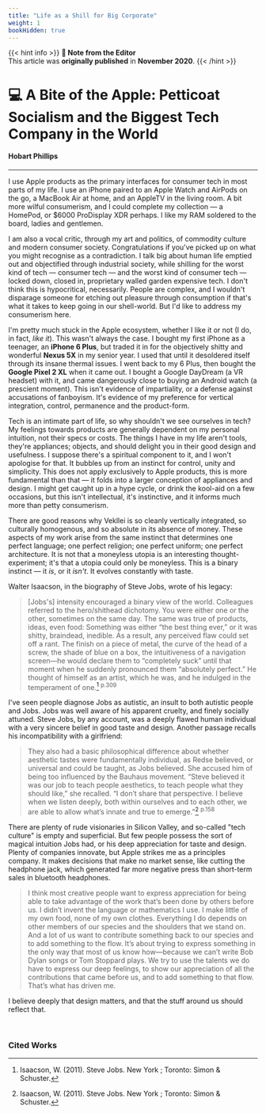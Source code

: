 ```yaml
---
title: "Life as a Shill for Big Corporate"
weight: 1
bookHidden: true
---
```

{{< hint info >}}
**🌺 Note from the Editor**  
This article was **originally published** in **November 2020**.
{{< /hint >}}

# 💻 A Bite of the Apple: Petticoat Socialism and the Biggest Tech Company in the World
#### Hobart Phillips
<hr>

I use Apple products as the primary interfaces for consumer tech in most parts of my life. I use an iPhone paired to an Apple Watch and AirPods on the go, a MacBook Air at home, and an AppleTV in the living room. A bit more wilful consumerism, and I could complete my collection — a HomePod, or $6000 ProDisplay XDR perhaps. I like my RAM soldered to the board, ladies and gentlemen.

I am also a vocal critic, through my art and politics, of commodity culture and modern consumer society. Congratulations if you've picked up on what you might recognise as a contradiction. I talk big about human life emptied out and objectified through industrial society, while shilling for the worst kind of tech — consumer tech — and the worst kind of consumer tech — locked down, closed in, proprietary walled garden expensive tech. I don't think this is hypocritical, necessarily. People are complex, and I wouldn't disparage someone for etching out pleasure through consumption if that's what it takes to keep going in our shell-world. But I'd like to address my consumerism here.

I'm pretty much stuck in the Apple ecosystem, whether I like it or not (I do, in fact, *like it*). This wasn't always the case. I bought my first iPhone as a teenager, an **iPhone 6 Plus**, but traded it in for the objectively shitty and wonderful **Nexus 5X** in my senior year. I used that until it desoldered itself through its insane thermal issues. I went back to my 6 Plus, then bought the **Google Pixel 2 XL** when it came out. I bought a Google DayDream (a VR headset) with it, and came dangerously close to buying an Android watch (a prescient moment). This isn't evidence of impartiality, or a defense against accusations of fanboyism. It's evidence of my preference for vertical integration, control, permanence and the product-form.

Tech is an intimate part of life, so why shouldn't we see ourselves in tech? My feelings towards products are generally dependent on my personal intuition, not their specs or costs. The things I have in my life aren't tools, they're appliances; objects, and should delight you in their good design and usefulness. I suppose there's a spiritual component to it, and I won't apologise for that. It bubbles up from an instinct for control, unity and simplicity. This does not apply exclusively to Apple products, this is more fundamental than that — it folds into a larger conception of appliances and design. I might get caught up in a hype cycle, or drink the kool-aid on a few occasions, but this isn't intellectual, it's instinctive, and it informs much more than petty consumerism.

There are good reasons why Vekllei is so cleanly vertically integrated, so culturally homogenous, and so absolute in its absence of money. These aspects of my work arise from the same instinct that determines one perfect language; one perfect religion; one perfect uniform; one perfect architecture. It is not that a moneyless utopia is an interesting thought-experiment; it's that a utopia could only be moneyless. This is a binary instinct — it *is*, or it *isn't*. It evolves constantly with taste.

Walter Isaacson, in the biography of Steve Jobs, wrote of his legacy:

>[Jobs's] intensity encouraged a binary view of the world. Colleagues referred to the hero/shithead dichotomy. You were either one or the other, sometimes on the same day. The same was true of products, ideas, even food: Something was either “the best thing ever,” or it was shitty, braindead, inedible. As a result, any perceived flaw could set off a rant. The finish on a piece of metal, the curve of the head of a screw, the shade of blue on a box, the intuitiveness of a navigation screen—he would declare them to “completely suck” until that moment when he suddenly pronounced them “absolutely perfect.” He thought of himself as an artist, which he was, and he indulged in the temperament of one.[^1] <sup>p.309</sup>

I've seen people diagnose Jobs as autistic, an insult to both autistic people and Jobs. Jobs was well aware of his apparent cruelty, and finely socially attuned. Steve Jobs, by any account, was a deeply flawed human individual with a very sincere belief in good taste and design. Another passage recalls his incompatibility with a girlfriend:

>They also had a basic philosophical difference about whether aesthetic tastes were fundamentally individual, as Redse believed, or universal and could be taught, as Jobs believed. She accused him of being too influenced by the Bauhaus movement. “Steve believed it was our job to teach people aesthetics, to teach people what they should like,” she recalled. “I don’t share that perspective. I believe when we listen deeply, both within ourselves and to each other, we are able to allow what’s innate and true to emerge.”[^1] <sup>p.158</sup>

There are plenty of rude visionaries in Silicon Valley, and so-called "tech culture" is empty and superficial. But few people possess the sort of magical intuition Jobs had, or his deep appreciation for taste and design. Plenty of companies innovate, but Apple strikes me as a principles company. It makes decisions that make no market sense, like cutting the headphone jack, which generated far more negative press than short-term sales in bluetooth headphones.

> I think most creative people want to express appreciation for being able to take
advantage of the work that’s been done by others before us. I didn’t invent the language or mathematics
I use. I make little of my own food, none of my own clothes. Everything I do depends on other members
of our species and the shoulders that we stand on. And a lot of us want to contribute something back to
our species and to add something to the flow. It’s about trying to express something in the only way that
most of us know how—because we can’t write Bob Dylan songs or Tom Stoppard plays. We try to use
the talents we do have to express our deep feelings, to show our appreciation of all the contributions that
came before us, and to add something to that flow. That’s what has driven me.

I believe deeply that design matters, and that the stuff around us should reflect that.

<br>

### Cited Works

[^1]: Isaacson, W. (2011). Steve Jobs. New York ; Toronto: Simon & Schuster.
